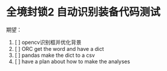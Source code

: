 # 全境封锁2 自动识别装备代码测试

期望：

1. [ ] opencv识别框并优化背景
2. [ ] ORC get the word and have a dict
3. [ ] pandas make the dict to a csv
4. [ ] have a plan about how to make the analyses